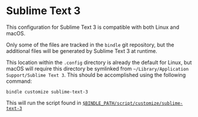 # Sublime Text 3

This configuration for Sublime Text 3 is compatible with both Linux and macOS.

Only some of the files are tracked in the `bindle` git repository, but the
additional files will be generated by Sublime Text 3 at runtime.

This location within the `.config` directory is already the default for Linux,
but macOS will require this directory be symlinked from
`~/Library/Application Support/Sublime Text 3`. This should be accomplished
using the following command:

    bindle customize sublime-text-3

This will run the script found in
[`$BINDLE_PATH/script/customize/sublime-text-3`
](https://github.com/alphabetum/dotfiles/blob/master/script/customize/sublime-text-3)
